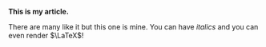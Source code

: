 **This is my article.**

There are many like it but this one is mine. You can have *italics* and you can even render $\LaTeX$!